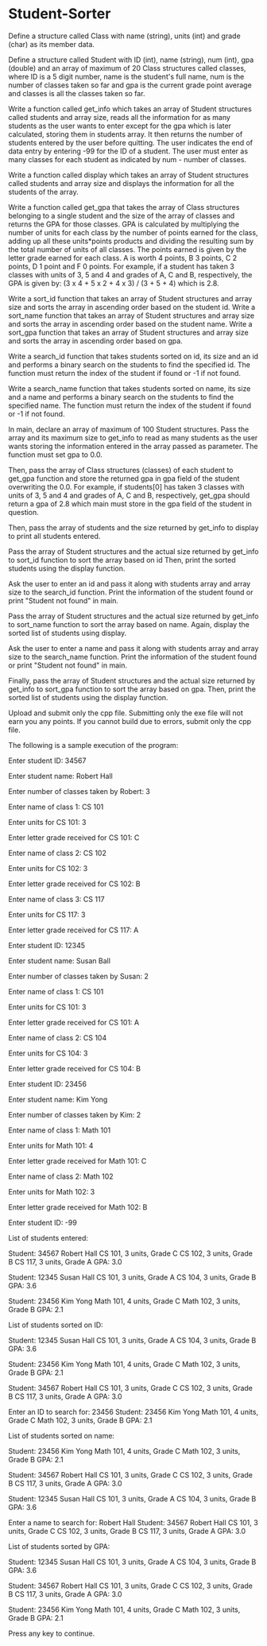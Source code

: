 # Student-Sorter

Define a structure called Class with name (string), units (int) and grade (char) as its member data.

Define a structure called Student with ID (int), name (string), num (int), gpa (double) and an array of maximum of 20 Class structures called classes, where ID is a 5 digit number, name is the student's full name, num is the number of classes taken so far and gpa is the current grade point average and classes is all the classes taken so far.

Write a function called get_info which takes an array of Student structures called students and array size, reads all the information for as many students as the user wants to enter except for the gpa which is later calculated, storing them in students array.  It then returns the number of students entered by the user before quitting. The user indicates the end of data entry by entering -99 for the ID of a student. The user must enter as many classes for each student as indicated by num - number of classes.

Write a function called display which takes an array of Student structures called students and array size and displays the information for all the students of the array.

Write a function called get_gpa that takes the array of Class structures belonging to a single student and the size of the array of classes and returns the GPA for those classes. GPA is calculated by multiplying the number of units for each class by the number of points earned for the class, adding up all these units*points products and dividing the resulting sum by the total number of units of all classes. The points earned is given by the letter grade earned for each class. A is worth 4 points, B 3 points, C 2 points, D 1 point and F 0 points. For example, if a student has taken 3 classes with units of 3, 5 and 4 and grades of A, C and B, respectively, the GPA is given by:  (3 x 4 + 5 x 2 + 4 x 3) / (3 + 5 + 4) which is 2.8.

Write a sort_id function that takes an array of Student structures and array size and sorts the array in ascending order based on the student id. Write a sort_name function  that takes an array of Student structures and array size and sorts the array in ascending order based on the student name. Write a sort_gpa function  that takes an array of Student structures and array size and sorts the array in ascending order based on gpa.

Write a search_id function that takes students sorted on id, its size and an id and performs a binary search on the students to find the specified id. The function must return the index of the student if found or -1 if not found.  

Write a search_name function that takes students sorted on name, its size and a name and performs a binary search on the students to find the specified name. The function must return the index of the student if found or -1 if not found. 

In main, declare an array of maximum of 100 Student structures.  Pass the array and its maximum size to get_info to read as many students as the user wants storing the information entered in the array passed as parameter. The function must set gpa to 0.0.

Then, pass the array of Class structures (classes) of each student to get_gpa function and store the returned gpa in gpa field of the student overwriting the 0.0. For example, if students[0] has taken 3 classes with units of 3, 5 and 4 and grades of A, C and B, respectively, get_gpa should return a gpa of 2.8 which main must store in the gpa field of the student in question.

Then, pass the array of students and the size returned by get_info to display to print all students entered.

Pass the array of Student structures and the actual size returned by get_info to sort_id function to sort the array based on id  Then, print the sorted students using the display function.

Ask the user to enter an id and pass it along with students array and array size  to the search_id function. Print the information of the student found or print "Student not found" in main.

Pass the array of Student structures and the actual size returned by get_info to sort_name function to sort the array based on name. Again, display the sorted list of students using display. 

Ask the user to enter a name and pass it along with students array and array size  to the search_name function. Print the information of the student found or print "Student not found" in main.

Finally, pass  the array of Student structures and the actual size returned by get_info to sort_gpa function to sort the array based on gpa. Then, print the sorted list of students using the display function.

Upload and submit only the cpp file.  Submitting only the exe file will not earn you any points.  If you cannot build due to errors, submit only the cpp file.

The following is a sample execution of the program:

Enter student ID: 34567

Enter student name:  Robert Hall

Enter number of classes taken by Robert:  3

Enter name of class 1: CS 101

Enter units for CS 101: 3

Enter letter grade received for CS 101: C

Enter name of class 2: CS 102

Enter units for CS 102: 3

Enter letter grade received for CS 102: B

Enter name of class 3: CS 117

Enter units for CS 117: 3

Enter letter grade received for CS 117: A

Enter student ID: 12345

Enter student name:  Susan Ball

Enter number of classes taken by Susan:  2

Enter name of class 1: CS 101

Enter units for CS 101: 3

Enter letter grade received for CS 101: A

Enter name of class 2: CS 104

Enter units for CS 104: 3

Enter letter grade received for CS 104: B

Enter student ID: 23456

Enter student name:  Kim Yong

Enter number of classes taken by Kim:  2

Enter name of class 1: Math 101

Enter units for Math 101: 4

Enter letter grade received for Math 101: C

Enter name of class 2: Math 102

Enter units for Math 102: 3

Enter letter grade received for Math 102: B

Enter student ID: -99
 
List of students entered:
 
Student: 34567  Robert Hall
CS 101, 3 units, Grade C
CS 102, 3 units, Grade B
CS 117, 3 units, Grade A
GPA: 3.0
 
Student: 12345 Susan Hall
CS 101, 3 units, Grade A
CS 104, 3 units, Grade B
GPA: 3.6
 
Student: 23456 Kim Yong
Math 101, 4 units, Grade C
Math 102, 3 units, Grade B
GPA: 2.1
 
List of students sorted on ID:
 
Student: 12345 Susan Hall
CS 101, 3 units, Grade A
CS 104, 3 units, Grade B
GPA: 3.6
 
Student: 23456 Kim Yong
Math 101, 4 units, Grade C
Math 102, 3 units, Grade B
GPA: 2.1
 
Student: 34567  Robert Hall
CS 101, 3 units, Grade C
CS 102, 3 units, Grade B
CS 117, 3 units, Grade A
GPA: 3.0
 
Enter an ID to search for:  23456
Student: 23456 Kim Yong
Math 101, 4 units, Grade C
Math 102, 3 units, Grade B
GPA: 2.1
 
List of students sorted on name:
 
Student: 23456 Kim Yong
Math 101, 4 units, Grade C
Math 102, 3 units, Grade B
GPA: 2.1
 
Student: 34567  Robert Hall
CS 101, 3 units, Grade C
CS 102, 3 units, Grade B
CS 117, 3 units, Grade A
GPA: 3.0
 
Student: 12345 Susan Hall
CS 101, 3 units, Grade A
CS 104, 3 units, Grade B
GPA: 3.6
 
Enter a name to search for:  Robert Hall
Student: 34567  Robert Hall
CS 101, 3 units, Grade C
CS 102, 3 units, Grade B
CS 117, 3 units, Grade A
GPA: 3.0
 
List of students sorted by GPA:
 
Student: 12345 Susan Hall
CS 101, 3 units, Grade A
CS 104, 3 units, Grade B
GPA: 3.6
 
Student: 34567  Robert Hall
CS 101, 3 units, Grade C
CS 102, 3 units, Grade B
CS 117, 3 units, Grade A
GPA: 3.0
 
Student: 23456 Kim Yong
Math 101, 4 units, Grade C
Math 102, 3 units, Grade B
GPA: 2.1
 
Press any key to continue.

